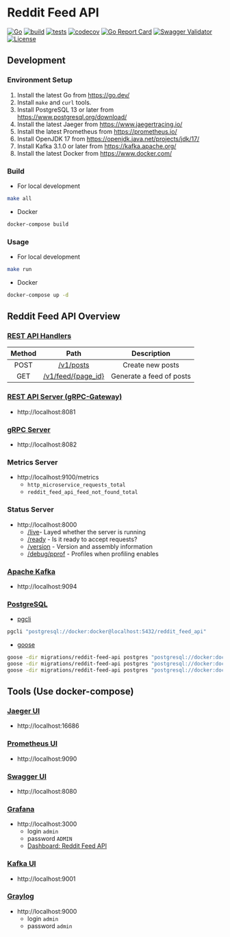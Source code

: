 # Reddit Feed API

[![Go](https://img.shields.io/badge/Go-1.18-blue.svg)](https://golang.org)
[![build](https://github.com/arttet/reddit-feed-api/actions/workflows/build.yml/badge.svg?branch=main)](https://github.com/arttet/reddit-feed-api/actions/workflows/build.yml)
[![tests](https://github.com/arttet/reddit-feed-api/actions/workflows/tests.yml/badge.svg?branch=main)](https://github.com/arttet/reddit-feed-api/actions/workflows/tests.yml)
[![codecov](https://codecov.io/gh/arttet/reddit-feed-api/branch/main/graph/badge.svg?token=S5a5aZsotj)](https://codecov.io/gh/arttet/reddit-feed-api)
[![Go Report Card](https://goreportcard.com/badge/github.com/arttet/reddit-feed-api)](https://goreportcard.com/report/github.com/arttet/reddit-feed-api)
[![Swagger Validator](https://img.shields.io/swagger/valid/3.0?specUrl=https%3A%2F%2Fraw.githubusercontent.com%2Farttet%2Freddit-feed-api%2Fmain%2Fapi%2Fopenapi-spec%2Fapi.swagger.json)](https://petstore.swagger.io/?url=https://raw.githubusercontent.com/arttet/reddit-feed-api/main/api/openapi-spec/api.swagger.json)
[![License](https://img.shields.io/badge/license-MIT-blue.svg)](https://github.com/arttet/reddit-feed-api/blob/main/LICENSE)


## Development

### Environment Setup

1. Install the latest Go from https://go.dev/
1. Install `make` and `curl` tools.
1. Install PostgreSQL 13 or later from https://www.postgresql.org/download/
1. Install the latest Jaeger from https://www.jaegertracing.io/
1. Install the latest Prometheus from https://prometheus.io/
1. Install OpenJDK 17 from https://openjdk.java.net/projects/jdk/17/
1. Install Kafka 3.1.0 or later from https://kafka.apache.org/
1. Install the latest Docker from https://www.docker.com/

### Build

* For local development
```sh
make all
```

* Docker
```sh
docker-compose build
```

### Usage

* For local development
```sh
make run
```

* Docker
```sh
docker-compose up -d
```


## Reddit Feed API Overview

### [REST API Handlers](https://petstore.swagger.io/?url=https://raw.githubusercontent.com/arttet/reddit-feed-api/main/api/openapi-spec/api.swagger.json)

| Method | Path                                                  | Description              |
| :----: | :---------------------------------------------------: | :----------------------: |
| POST   | [/v1/posts](http://localhost:8081/v1/posts)           | Create new posts         |
| GET    | [/v1/feed/{page_id}](http://localhost:8081/v1/feed/1) | Generate a feed of posts |

### [REST API Server (gRPC-Gateway)](https://github.com/grpc-ecosystem/grpc-gateway)

* http://localhost:8081

### [gRPC Server](https://github.com/grpc/grpc-go)

* http://localhost:8082

### Metrics Server

* http://localhost:9100/metrics
    * `http_microservice_requests_total`
    * `reddit_feed_api_feed_not_found_total`

### Status Server

* http://localhost:8000
    * [/live](http://localhost:8000/live)- Layed whether the server is running
    * [/ready](http://localhost:8000/ready) - Is it ready to accept requests?
    * [/version](http://localhost:8000/version) - Version and assembly information
    * [/debug/pprof](http://localhost:8000/debug/pprof) - Profiles when profiling enables

### [Apache Kafka](https://kafka.apache.org/)

* http://localhost:9094

### [PostgreSQL](https://www.postgresql.org/docs/)

* [pgcli](https://github.com/dbcli/pgcli)

```sh
pgcli "postgresql://docker:docker@localhost:5432/reddit_feed_api"
```

* [goose](https://github.com/pressly/goose)

```sh
goose -dir migrations/reddit-feed-api postgres "postgresql://docker:docker@localhost:5432/reddit_feed_api" status
goose -dir migrations/reddit-feed-api postgres "postgresql://docker:docker@localhost:5432/reddit_feed_api" up
goose -dir migrations/reddit-feed-api postgres "postgresql://docker:docker@localhost:5432/reddit_feed_api" status
```


## Tools (Use docker-compose)

### [Jaeger UI](https://www.jaegertracing.io/)

* http://localhost:16686

### [Prometheus UI](https://prometheus.io/)

* http://localhost:9090


### [Swagger UI](https://petstore.swagger.io/?url=https://raw.githubusercontent.com/arttet/reddit-feed-api/main/api/openapi-spec/api.swagger.json)

* http://localhost:8080

### [Grafana](https://grafana.com/oss/grafana/)

* http://localhost:3000
    * login `admin`
    * password `ADMIN`
    * [Dashboard: Reddit Feed API](http://localhost:3000/d/QXuFMwN7z/reddit-feed-api?orgId=1&refresh=5s)

### [Kafka UI](https://github.com/provectus/kafka-ui)

* http://localhost:9001

### [Graylog](https://www.graylog.org/)

* http://localhost:9000
    * login `admin`
    * password `admin`
